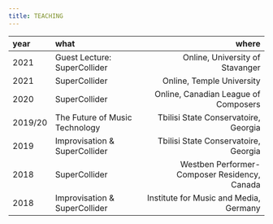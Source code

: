 ```yaml
---
title: TEACHING
---
```


|year|what|where|
|:---|:---|---:|
|2021|Guest Lecture: SuperCollider | Online, University of Stavanger|
|2021|SuperCollider| Online, Temple University|
|2020|SuperCollider| Online, Canadian League of Composers|
|2019/20|The Future of Music Technology | Tbilisi State Conservatoire, Georgia|
|2019|Improvisation & SuperCollider | Tbilisi State Conservatoire, Georgia|
|2018|SuperCollider| Westben Performer-Composer Residency, Canada|
|2018|Improvisation & SuperCollider | Institute for Music and Media, Germany|
